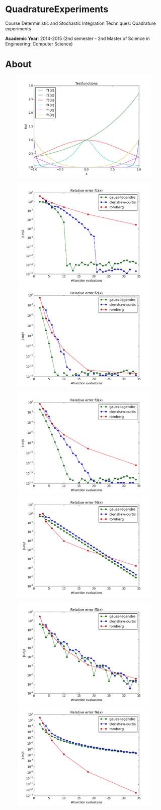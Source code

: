 # QuadratureExperiments
Course Deterministic and Stochastic Integration Techniques: Quadrature experiments

**Academic Year**: 2014-2015 (2nd semester - 2nd Master of Science in Engineering: Computer Science)

# About

<p align="center"><img src="https://github.com/matt77hias/QuadratureExperiments/blob/master/Graphs/testfunctions.png" width="431"></p>
<p align="center"><img src="https://github.com/matt77hias/QuadratureExperiments/blob/master/Graphs/f1r.png" width="431"> <img src="https://github.com/matt77hias/QuadratureExperiments/blob/master/Graphs/f2r.png" width="431"></p>
<p align="center"><img src="https://github.com/matt77hias/QuadratureExperiments/blob/master/Graphs/f3r.png" width="431"> <img src="https://github.com/matt77hias/QuadratureExperiments/blob/master/Graphs/f4r.png" width="431"></p>
<p align="center"><img src="https://github.com/matt77hias/QuadratureExperiments/blob/master/Graphs/f5r.png" width="431"> <img src="https://github.com/matt77hias/QuadratureExperiments/blob/master/Graphs/f6r.png" width="431"></p>
